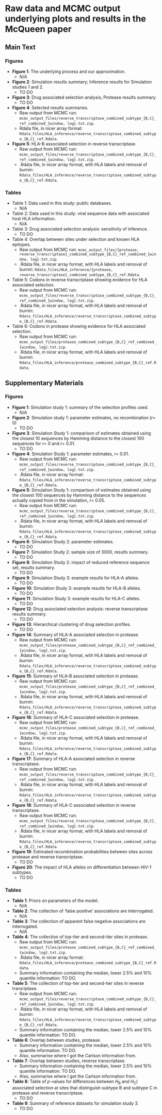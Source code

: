 # Raw data and MCMC output underlying plots and results in the McQueen paper

## Main Text
### Figures
* **Figure 1**: The underlying process and our approximation.
  - N/A
* **Figure 2**: Simulation results summary; Inference results for Simulation studies 1 and 2.
  - TO DO
* **Figure 3**: Drug associated selection analysis; Protease results summary.
  - TO DO
* **Figure 4**: Selected results summaries.
  - Raw output from MCMC run: `mcmc_output_files/reverse_transcriptase_combined_subtype_{B,C}_ref_combined_{window, log}.txt.zip`.
  - Rdata file, in nicer array format: `Rdata_files/HLA_inference/reverse_transcriptase_combined_subtype_{B,C}_ref.Rdata`.
* **Figure 5**:  HLA-B associated selection in reverse transcriptase.
  - Raw output from MCMC run: `mcmc_output_files/reverse_transcriptase_combined_subtype_{B,C}_ref_combined_{window, log}.txt.zip`.
  - .Rdata file, in nicer array format, with HLA labels and removal of burnin: `Rdata_files/HLA_inference/reverse_transcriptase_combined_subtype_{B,C}_ref.Rdata`.

### Tables
* Table 1: Data used in this study:  public databases.
  - N/A
* Table 2: Data used in this study: viral sequence data with associated host HLA information.
  - N/A
* Table 3: Drug associated selection analysis: sensitivity of inference.
  - TO DO
* Table 4: Overlap between sites under selection and known HLA epitopes.
  - Raw output from MCMC run: `mcmc_output_files/{protease, reverse_transcriptase}_combined_subtype_{B,C}_ref_combined_{window, log}.txt.zip`.
  - .Rdata file, in nicer array format, with HLA labels and removal of burnin: `Rdata_files/HLA_inference/{protease, reverse_transcriptase}_combined_subtype_{B,C}_ref.Rdata`.
* Table 5: Codons in reverse transcriptase showing evidence for HLA associated selection. 
  - Raw output from MCMC run: `mcmc_output_files/reverse_transcriptase_combined_subtype_{B,C}_ref_combined_{window, log}.txt.zip`.
  - .Rdata file, in nicer array format, with HLA labels and removal of burnin: `Rdata_files/HLA_inference/reverse_transcriptase_combined_subtype_{B,C}_ref.Rdata`.
* Table 6: Codons in protease showing evidence for HLA associated selection. 
  - Raw output from MCMC run: `mcmc_output_files/protease_combined_subtype_{B,C}_ref_combined_{window, log}.txt.zip`.
  - .Rdata file, in nicer array format, with HLA labels and removal of burnin: `Rdata_files/HLA_inference/protease_combined_subtype_{B,C}_ref.Rdata`.

## Supplementary Materials
### Figures
* **Figure 1**: Simulation study 1: summary of the selection profiles used.
  - N/A
* **Figure 2**: Simulation study 1: parameter estimates, no recombination (_r_= 0)
  - TO DO
* **Figure 3**: Simulation Study 1: comparison of estimates obtained using the closest 10 sequences by Hamming  distance to the closest 100 sequences for _r_= 0 and _r_= 0.01.
  -  TO DO
* **Figure 4**: Simulation Study 1: parameter estimates, _r_= 0.01.
  - Raw output from MCMC run: `mcmc_output_files/reverse_transcriptase_combined_subtype_{B,C}_ref_combined_{window, log}.txt.zip`.
  - .Rdata file, in nicer array format: `Rdata_files/HLA_inference/reverse_transcriptase_combined_subtype_{B,C}_ref.Rdata`.
* **Figure 5**:  Simulation Study 1: comparison of estimates obtained using the closest 100 sequences by Hamming distance to the sequences actually copied from in the simulation, _r_= 0.05. 
  - Raw output from MCMC run: `mcmc_output_files/reverse_transcriptase_combined_subtype_{B,C}_ref_combined_{window, log}.txt.zip`.
  - .Rdata file, in nicer array format, with HLA labels and removal of burnin: `Rdata_files/HLA_inference/reverse_transcriptase_combined_subtype_{B,C}_ref.Rdata`.
* **Figure 6**: Simulation Study 2: parameter estimates.  
  - TO DO
* **Figure 7**: Simulation Study 2: sample size of 3000, results summary.
  - TO DO
* **Figure 8**: Simulation Study 2: impact of reduced reference sequence set, results summary.
  - TO DO
* **Figure 9**: Simulation Study 3: example results for HLA-A alleles. 
  - TO DO
* **Figure 10**: Simulation Study 3: example results for HLA-B alleles. 
  - TO DO
* **Figure 11**: Simulation Study 3: example results for HLA-C alleles.
  - TO DO
* **Figure 12**: Drug associated selection analysis: reverse transcriptase results summary.
  - TO DO
* **Figure 13**: Hierarchical clustering of drug selection profiles.
  - TO DO
* **Figure 14**: Summary of HLA-A associated selection in protease. 
  - Raw output from MCMC run: `mcmc_output_files/protease_combined_subtype_{B,C}_ref_combined_{window, log}.txt.zip`.
  - .Rdata file, in nicer array format, with HLA labels and removal of burnin: `Rdata_files/HLA_inference/reverse_transcriptase_combined_subtype_{B,C}_ref.Rdata`.
* **Figure 15**: Summary of HLA-B associated selection in protease. 
  - Raw output from MCMC run: `mcmc_output_files/protease_combined_subtype_{B,C}_ref_combined_{window, log}.txt.zip`.
  - .Rdata file, in nicer array format, with HLA labels and removal of burnin: `Rdata_files/HLA_inference/reverse_transcriptase_combined_subtype_{B,C}_ref.Rdata`.
* **Figure 16**: Summary of HLA-C associated selection in protease. 
  - Raw output from MCMC run: `mcmc_output_files/protease_combined_subtype_{B,C}_ref_combined_{window, log}.txt.zip`.
  - .Rdata file, in nicer array format, with HLA labels and removal of burnin: `Rdata_files/HLA_inference/reverse_transcriptase_combined_subtype_{B,C}_ref.Rdata`.
* **Figure 17**: Summary of HLA-A associated selection in reverse transcriptase.
  - Raw output from MCMC run: `mcmc_output_files/reverse_transcriptase_combined_subtype_{B,C}_ref_combined_{window, log}.txt.zip`.
  - .Rdata file, in nicer array format, with HLA labels and removal of burnin: `Rdata_files/HLA_inference/reverse_transcriptase_combined_subtype_{B,C}_ref.Rdata`.
* **Figure 18**: Summary of HLA-C associated selection in reverse transcriptase.
  - Raw output from MCMC run: `mcmc_output_files/reverse_transcriptase_combined_subtype_{B,C}_ref_combined_{window, log}.txt.zip`.
  - .Rdata file, in nicer array format, with HLA labels and removal of burnin: `Rdata_files/HLA_inference/reverse_transcriptase_combined_subtype_{B,C}_ref.Rdata`.
* **Figure 19**: Estimated recombination probabilities between sites across protease and reverse transcriptase.
  - TO DO
* **Figure 20**: The impact of HLA alleles on differentiation between HIV-1 subtypes.
  - TO DO

### Tables
* **Table 1**: Priors on parameters of the model.
  - N/A
* **Table 2**: The collection of ‘false positive’ associations are interrogated.
  - N/A
* **Table 3**: The collection of apparent false negative associations are interrogated. 
  - N/A
* **Table 4**: The collection of top-tier and second-tier sites in protease.
  - Raw output from MCMC run: `mcmc_output_files/protease_combined_subtype_{B,C}_ref_combined_{window, log}.txt.zip`.
  - .Rdata file, in nicer array format: `Rdata_files/HLA_inference/protease_combined_subtype_{B,C}_ref.Rdata`.
  - Summary information containing the median, lower 2.5% and 10% quantile information: TO DO.
* **Table 5**: The collection of top-tier and second-tier sites in reverse transriptase.
  - Raw output from MCMC run: `mcmc_output_files/reverse_transcriptase_combined_subtype_{B,C}_ref_combined_{window, log}.txt.zip`.
  - .Rdata file, in nicer array format, with HLA labels and removal of burnin: `Rdata_files/HLA_inference/reverse_transcriptase_combined_subtype_{B,C}_ref.Rdata`.
  - Summary information containing the median, lower 2.5% and 10% quantile information: TO DO.
* **Table 6**: Overlap between studies, protease.
  - Summary information containing the median, lower 2.5% and 10% quantile information: TO DO.
  - Also, summarise where I got the Carlson information from.
* **Table 7**: Overlap between studies, reverse transcriptase.
  - Summary information containing the median, lower 2.5% and 10% quantile information: TO DO.
  - Also, summarise where I got the Carlson information from.
* **Table 8**: Table of _p_-values for differences between _H_<sub>B</sub> and _H_<sub>C</sub>) associated  selection at sites that distinguish subtype B and subtype C in protease and reverse transcriptase.
  - TO DO
* **Table 9**: Summary of reference datasets for simulation study 3.
  - TO DO


